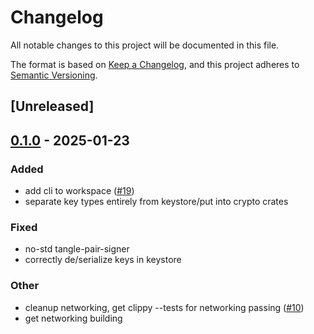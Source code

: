 # Changelog

All notable changes to this project will be documented in this file.

The format is based on [Keep a Changelog](https://keepachangelog.com/en/1.0.0/),
and this project adheres to [Semantic Versioning](https://semver.org/spec/v2.0.0.html).

## [Unreleased]

## [0.1.0](https://github.com/tangle-network/gadget/releases/tag/gadget-crypto-core-v0.1.0) - 2025-01-23

### Added

- add cli to workspace ([#19](https://github.com/tangle-network/gadget/pull/19))
- separate key types entirely from keystore/put into crypto crates

### Fixed

- no-std tangle-pair-signer
- correctly de/serialize keys in keystore

### Other

- cleanup networking, get clippy --tests for networking passing ([#10](https://github.com/tangle-network/gadget/pull/10))
- get networking building
